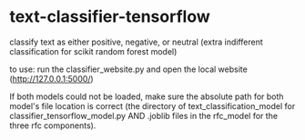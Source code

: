 # text-classifier-tensorflow
classify text as either positive, negative, or neutral (extra indifferent classification for scikit random forest model)

to use: run the classifier_website.py and open the local website (http://127.0.0.1:5000/)

If both models could not be loaded, make sure the absolute path for both model's file location is correct (the directory of text_classification_model for classifier_tensorflow_model.py AND .joblib files in the rfc_model for the three rfc components).
